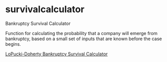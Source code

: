 survivalcalculator
==================

Bankruptcy Survival Calculator

Function for calculating the probability that a company will emerge from bankruptcy, based on a small set of inputs that are known before the case begins.

[LoPucki-Doherty Bankruptcy Survival Calculator](http://lopucki.law.ucla.edu/survival-calculator.htm)
